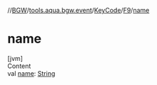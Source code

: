 //[BGW](../../../../index.md)/[tools.aqua.bgw.event](../../index.md)/[KeyCode](../index.md)/[F9](index.md)/[name](name.md)



# name  
[jvm]  
Content  
val [name](name.md): [String](https://kotlinlang.org/api/latest/jvm/stdlib/kotlin/-string/index.html)  



